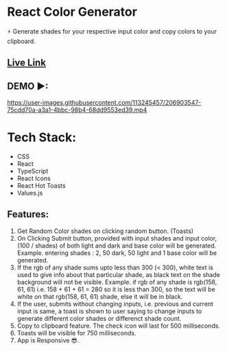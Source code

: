 # React Color Generator
 
⚡ Generate shades for your respective input color and copy colors to your clipboard.

## [Live Link](https://react-color-generator-ochre.vercel.app/)

## DEMO ▶: 
https://user-images.githubusercontent.com/113245457/206903547-75cdd70a-a3a1-4bbc-98b4-68dd9553ed39.mp4

# Tech Stack: 
- CSS
- React
- TypeScript
- React Icons
- React Hot Toasts
- Values.js

## Features: 
1. Get Random Color shades on clicking random button. (Toasts)
2. On Clicking Submit button, provided with input shades and input color, (100 / shades) of both light and dark and base color will be generated. Example. entering shades : 2, 50 dark, 50 light and 1 base color will be generated.
3. If the rgb of any shade sums upto less than 300 (< 300), white text is used to give info about that particular shade, as black text on the shade background will not be visible. Example. if rgb of any shade is rgb(158, 61, 61) i.e. 158 + 61 + 61 = 280 so it is less than 300, so the text will be white on that rgb(158, 61, 61) shade, else it will be in black.
4. If the user, submits without changing inputs, i.e. previous and current input is same, a toast is shown to user saying to change inputs to generate different color shades or differenct shade count.   
5. Copy to clipboard feature. The check icon will last for 500 milliseconds.
6. Toasts will be visible for 750 milliseconds.
7. App is Responsive 😎.
